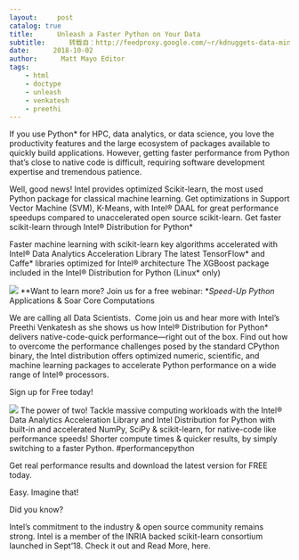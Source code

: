 ```yaml
---
layout:     post
catalog: true
title:      Unleash a Faster Python on Your Data
subtitle:      转载自：http://feedproxy.google.com/~r/kdnuggets-data-mining-analytics/~3/g9Pp6rsihFI/intel-unleash-faster-python-data.html
date:      2018-10-02
author:      Matt Mayo Editor
tags:
    - html
    - doctype
    - unleash
    - venkatesh
    - preethi
---
```



If you use Python* for HPC, data analytics, or data science, you love the productivity features and the large ecosystem of packages available to quickly build applications. However, getting faster performance from Python that’s close to native code is difficult, requiring software development expertise and tremendous patience.



Well, good news! Intel provides optimized Scikit-learn, the most used Python package for classical machine learning. Get optimizations in Support Vector Machine (SVM), K-Means, with Intel® DAAL for great performance speedups compared to unaccelerated open source scikit-learn. Get faster scikit-learn through Intel® Distribution for Python*


Faster machine learning with scikit-learn key algorithms accelerated with Intel® Data Analytics Acceleration Library
The latest TensorFlow* and Caffe* libraries optimized for Intel® architecture
The XGBoost package included in the Intel® Distribution for Python (Linux* only)


![](https://www.kdnuggets.com/em/img/intel-1002-image2.png)
**Want to learn more? Join us for a free webinar: **Speed-Up Python* Applications & Soar Core Computations




We are calling all Data Scientists.  Come join us and hear more with Intel’s Preethi Venkatesh as she shows us how Intel® Distribution for Python* delivers native-code-quick performance―right out of the box. Find out how to overcome the performance challenges posed by the standard CPython binary, the Intel distribution offers optimized numeric, scientific, and machine learning packages to accelerate Python performance on a wide range of Intel® processors.



Sign up for Free today!



![](https://www.kdnuggets.com/em/img/intel-1002-image3.png)
The power of two! Tackle massive computing workloads with the Intel® Data Analytics Acceleration Library and Intel Distribution for Python with built-in and accelerated NumPy, SciPy & scikit-learn, for native-code like performance speeds! Shorter compute times & quicker results, by simply switching to a faster Python. #performancepython



Get real performance results and download the latest version for FREE today.



Easy. Imagine that!



Did you know?



Intel’s commitment to the industry & open source community remains strong. Intel is a member of the INRIA backed scikit-learn consortium launched in Sept’18. Check it out and Read More, here. 







